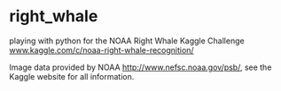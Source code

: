 # right_whale
playing with python for the NOAA Right Whale Kaggle Challenge www.kaggle.com/c/noaa-right-whale-recognition/

Image data provided by NOAA http://www.nefsc.noaa.gov/psb/, see the Kaggle website for all information.
